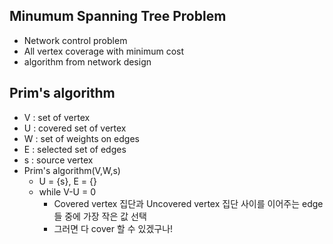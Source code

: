 ## Minumum Spanning Tree Problem
- Network control problem
- All vertex coverage with minimum cost
- algorithm from network design

## Prim's algorithm
- V : set of vertex
- U : covered set of vertex
- W : set of weights on edges
- E : selected set of edges
- s : source vertex
- Prim's algorithm(V,W,s)
    - U = {s}, E = {}
    - while V-U = 0
        - Covered vertex 집단과 Uncovered vertex 집단 사이를 이어주는 edge들 중에 가장 작은 값 선택
        - 그러면 다 cover 할 수 있겠구나!